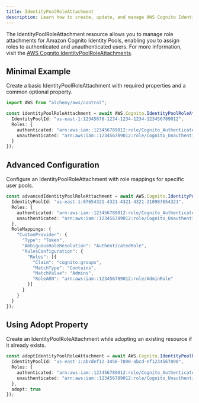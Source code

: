 ```yaml
---
title: IdentityPoolRoleAttachment
description: Learn how to create, update, and manage AWS Cognito IdentityPoolRoleAttachments using Alchemy Cloud Control.
---
```


The IdentityPoolRoleAttachment resource allows you to manage role attachments for Amazon Cognito Identity Pools, enabling you to assign roles to authenticated and unauthenticated users. For more information, visit the [AWS Cognito IdentityPoolRoleAttachments](https://docs.aws.amazon.com/cognito/latest/userguide/).

## Minimal Example

Create a basic IdentityPoolRoleAttachment with required properties and a common optional property.

```ts
import AWS from "alchemy/aws/control";

const identityPoolRoleAttachment = await AWS.Cognito.IdentityPoolRoleAttachment("basicAttachment", {
  IdentityPoolId: "us-east-1:12345678-1234-1234-1234-123456789012",
  Roles: {
    authenticated: "arn:aws:iam::123456789012:role/Cognito_Authenticated",
    unauthenticated: "arn:aws:iam::123456789012:role/Cognito_Unauthenticated"
  }
});
```

## Advanced Configuration

Configure an IdentityPoolRoleAttachment with role mappings for specific user pools.

```ts
const advancedIdentityPoolRoleAttachment = await AWS.Cognito.IdentityPoolRoleAttachment("advancedAttachment", {
  IdentityPoolId: "us-east-1:87654321-4321-4321-4321-210987654321",
  Roles: {
    authenticated: "arn:aws:iam::123456789012:role/Cognito_Authenticated",
    unauthenticated: "arn:aws:iam::123456789012:role/Cognito_Unauthenticated"
  },
  RoleMappings: {
    "CustomProvider": {
      "Type": "Token",
      "AmbiguousRoleResolution": "AuthenticatedRole",
      "RulesConfiguration": {
        "Rules": [{
          "Claim": "cognito:groups",
          "MatchType": "Contains",
          "MatchValue": "Admins",
          "RoleARN": "arn:aws:iam::123456789012:role/AdminRole"
        }]
      }
    }
  }
});
```

## Using Adopt Property

Create an IdentityPoolRoleAttachment while adopting an existing resource if it already exists.

```ts
const adoptIdentityPoolRoleAttachment = await AWS.Cognito.IdentityPoolRoleAttachment("adoptAttachment", {
  IdentityPoolId: "us-east-1:abcdef12-3456-7890-abcd-ef1234567890",
  Roles: {
    authenticated: "arn:aws:iam::123456789012:role/Cognito_Authenticated",
    unauthenticated: "arn:aws:iam::123456789012:role/Cognito_Unauthenticated"
  },
  adopt: true
});
```